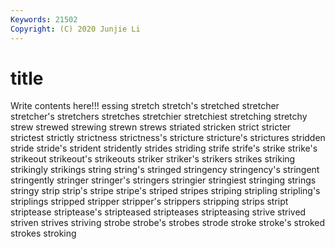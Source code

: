 ```yaml
---
Keywords: 21502
Copyright: (C) 2020 Junjie Li
---
```


# title

Write contents here!!!
essing
stretch 
stretch's 
stretched 
stretcher 
stretcher's 
stretchers 
stretches 
stretchier 
stretchiest 
stretching
stretchy 
strew 
strewed 
strewing 
strewn 
strews 
striated 
stricken 
strict 
stricter
strictest 
strictly 
strictness 
strictness's 
stricture 
stricture's 
strictures 
stridden 
stride 
stride's
strident 
stridently 
strides 
striding 
strife 
strife's 
strike 
strike's 
strikeout 
strikeout's
strikeouts 
striker 
striker's 
strikers 
strikes 
striking 
strikingly 
strikings 
string 
string's
stringed 
stringency 
stringency's 
stringent 
stringently 
stringer 
stringer's 
stringers 
stringier 
stringiest
stringing 
strings 
stringy 
strip 
strip's 
stripe 
stripe's 
striped 
stripes 
striping
stripling 
stripling's 
striplings 
stripped 
stripper 
stripper's 
strippers 
stripping 
strips 
stript
striptease 
striptease's 
stripteased 
stripteases 
stripteasing 
strive 
strived 
striven 
strives 
striving
strobe 
strobe's 
strobes 
strode 
stroke 
stroke's 
stroked 
strokes 
stroking 

